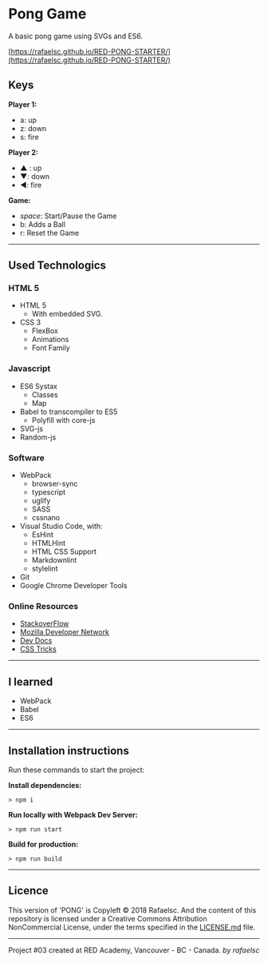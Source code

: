 # Pong Game

A basic pong game using SVGs and ES6.

[https://rafaelsc.github.io/RED-PONG-STARTER/](https://rafaelsc.github.io/RED-PONG-STARTER/)

## Keys

**Player 1:**

* a: up
* z: down
* s: fire

**Player 2:**

* ▲ : up
* ▼: down
* ◄: fire

**Game:**

* _space_: Start/Pause the Game
* b: Adds a Ball
* r: Reset the Game

-----------------------------------------------

## Used Technologics

### HTML 5

* HTML 5
  * With embedded SVG.
* CSS 3
  * FlexBox
  * Animations
  * Font Family

### Javascript

* ES6 Systax
  * Classes
  * Map
* Babel to transcompiler to ES5
  * Polyfill with core-js
* SVG-js
* Random-js

### Software

* WebPack
  * browser-sync
  * typescript
  * uglify
  * SASS
  * cssnano
* Visual Studio Code, with:
  * EsHint
  * HTMLHint
  * HTML CSS Support
  * Markdownlint
  * stylelint
* Git
* Google Chrome Developer Tools

### Online Resources

* [StackoverFlow](https://stackoverflow.com/)
* [Mozilla Developer Network](https://developer.mozilla.org/)
* [Dev Docs](http://devdocs.io/)
* [CSS Tricks](http://css-tricks.com)

-----------------------------------------------

## I learned

* WebPack
* Babel
* ES6

-----------------------------------------------

## Installation instructions

Run these commands to start the project:

**Install dependencies:**

`> npm i`

**Run locally with Webpack Dev Server:**

`> npm run start`

**Build for production:**

`> npm run build`

-----------------------------------------------
## Licence

This version of 'PONG' is Copyleft © 2018 Rafaelsc. And the content of this repository is licensed under a Creative Commons Attribution NonCommercial License, under the terms specified in the [LICENSE.md](LICENSE.md) file.

-----------------------------------------------

Project #03 created at RED Academy, Vancouver - BC - Canada.
_by rafaelsc_
